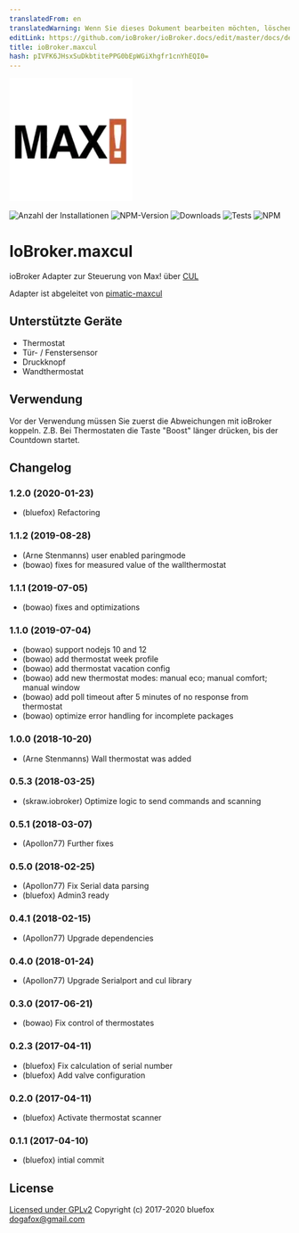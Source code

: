 ```yaml
---
translatedFrom: en
translatedWarning: Wenn Sie dieses Dokument bearbeiten möchten, löschen Sie bitte das Feld "translationsFrom". Andernfalls wird dieses Dokument automatisch erneut übersetzt
editLink: https://github.com/ioBroker/ioBroker.docs/edit/master/docs/de/adapterref/iobroker.maxcul/README.md
title: ioBroker.maxcul
hash: pIVFK6JHsxSuDkbtitePPG0bEpWGiXhgfr1cnYhEQI0=
---
```

![Logo](../../../en/adapterref/iobroker.maxcul/admin/maxcul.png)

![Anzahl der Installationen](http://iobroker.live/badges/maxcul-stable.svg)
![NPM-Version](http://img.shields.io/npm/v/iobroker.maxcul.svg)
![Downloads](https://img.shields.io/npm/dm/iobroker.maxcul.svg)
![Tests](https://travis-ci.org/ioBroker/ioBroker.maxcul.svg?branch=master)
![NPM](https://nodei.co/npm/iobroker.maxcul.png?downloads=true)

# IoBroker.maxcul
ioBroker Adapter zur Steuerung von Max! über [CUL](http://busware.de/tiki-index.php?page=CUL)

Adapter ist abgeleitet von [pimatic-maxcul](https://github.com/fbeek/pimatic-maxcul)

## Unterstützte Geräte
- Thermostat
- Tür- / Fenstersensor
- Druckknopf
- Wandthermostat

## Verwendung
Vor der Verwendung müssen Sie zuerst die Abweichungen mit ioBroker koppeln.
Z.B. Bei Thermostaten die Taste "Boost" länger drücken, bis der Countdown startet.

## Changelog
### 1.2.0 (2020-01-23)
* (bluefox) Refactoring

### 1.1.2 (2019-08-28)
* (Arne Stenmanns) user enabled paringmode
* (bowao) fixes for measured value of the wallthermostat

### 1.1.1 (2019-07-05)
* (bowao) fixes and optimizations

### 1.1.0 (2019-07-04)
* (bowao) support nodejs 10 and 12
* (bowao) add thermostat week profile
* (bowao) add thermostat vacation config
* (bowao) add new thermostat modes: manual eco; manual comfort; manual window
* (bowao) add poll timeout after 5 minutes of no response from thermostat
* (bowao) optimize error handling for incomplete packages

### 1.0.0 (2018-10-20)
* (Arne Stenmanns) Wall thermostat was added

### 0.5.3 (2018-03-25)
* (skraw.iobroker) Optimize logic to send commands and scanning

### 0.5.1 (2018-03-07)
* (Apollon77) Further fixes

### 0.5.0 (2018-02-25)
* (Apollon77) Fix Serial data parsing
* (bluefox) Admin3 ready

### 0.4.1 (2018-02-15)
* (Apollon77) Upgrade dependencies

### 0.4.0 (2018-01-24)
* (Apollon77) Upgrade Serialport and cul library

### 0.3.0 (2017-06-21)
* (bowao) Fix control of thermostates

### 0.2.3 (2017-04-11)
* (bluefox) Fix calculation of serial number
* (bluefox) Add valve configuration

### 0.2.0 (2017-04-11)
* (bluefox) Activate thermostat scanner

### 0.1.1 (2017-04-10)
* (bluefox) intial commit

## License

[Licensed under GPLv2](LICENSE) Copyright (c) 2017-2020 bluefox <dogafox@gmail.com>
